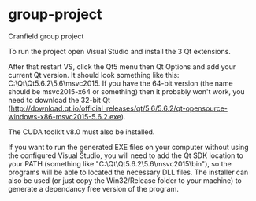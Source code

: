 # group-project
Cranfield group project

To run the project open Visual Studio and install the 3 Qt extensions.

After that restart VS, click the Qt5 menu then Qt Options and add your current Qt version. It should look something like this: C:\Qt\Qt5.6.2\5.6\msvc2015. If you have the 64-bit version (the name should be msvc2015-x64 or something) then it probably won't work, you need to download the 32-bit Qt (http://download.qt.io/official_releases/qt/5.6/5.6.2/qt-opensource-windows-x86-msvc2015-5.6.2.exe).

The CUDA toolkit v8.0 must also be installed.

If you want to run the generated EXE files on your computer without using the configured Visual Studio, you will need to add the Qt SDK location to your PATH (something like "C:\Qt\Qt5.6.2\5.6\msvc2015\bin"), so the programs will be able to located the necessary DLL files. The installer can also be used (or just copy the Win32/Release folder to your machine) to generate a dependancy free version of the program.
